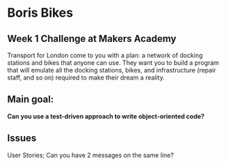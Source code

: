 Boris Bikes
===========

Week 1 Challenge at Makers Academy
----------------------------------

Transport for London come to you with a plan: a network of docking stations and bikes that anyone can use. They want you to build a program that will emulate all the docking stations, bikes, and infrastructure (repair staff, and so on) required to make their dream a reality.

Main goal:
----------

**Can you use a test-driven approach to write object-oriented code?**

Issues
------
User Stories; Can you have 2 messages on the same line?
